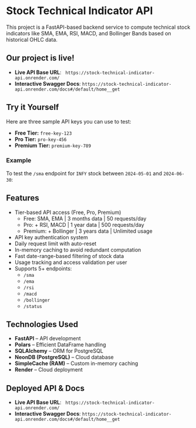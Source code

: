 # Stock Technical Indicator API

This project is a FastAPI-based backend service to compute technical stock indicators like SMA, EMA, RSI, MACD, and Bollinger Bands based on historical OHLC data.

##  Our project is live!

- **Live API Base URL**: ` https://stock-technical-indicator-api.onrender.com/`
- **Interactive Swagger Docs**: `https://stock-technical-indicator-api.onrender.com/docs#/default/home__get`


## Try it Yourself

Here are three sample API keys you can use to test:

- **Free Tier:** `free-key-123`
- **Pro Tier:** `pro-key-456`
- **Premium Tier:** `premium-key-789`

### Example

To test the `/sma` endpoint for `INFY` stock between `2024-05-01` and `2024-06-30`:

##  Features

- Tier-based API access (Free, Pro, Premium)  
  - Free: SMA, EMA | 3 months data | 50 requests/day  
  - Pro: + RSI, MACD | 1 year data | 500 requests/day  
  - Premium: + Bollinger | 3 years data | Unlimited usage  
- API key authentication system  
- Daily request limit with auto-reset  
- In-memory caching to avoid redundant computation  
- Fast date-range-based filtering of stock data  
- Usage tracking and access validation per user  
- Supports 5+ endpoints:
  - `/sma`
  - `/ema`
  - `/rsi`
  - `/macd`
  - `/bollinger`
  - `/status`

##  Technologies Used

- **FastAPI** – API development  
- **Polars** – Efficient DataFrame handling  
- **SQLAlchemy** – ORM for PostgreSQL  
- **NeonDB (PostgreSQL)** – Cloud database  
- **SimpleCache (RAM)** – Custom in-memory caching  
- **Render** – Cloud deployment

##  Deployed API & Docs

- **Live API Base URL**: ` https://stock-technical-indicator-api.onrender.com/`
- **Interactive Swagger Docs**: `https://stock-technical-indicator-api.onrender.com/docs#/default/home__get`


